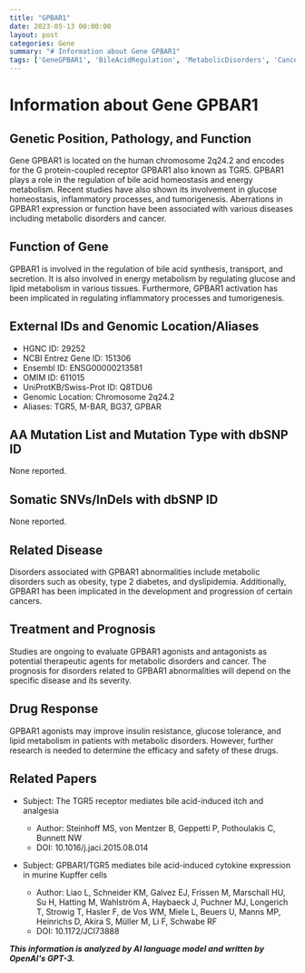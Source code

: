 ```yaml
---
title: "GPBAR1"
date: 2023-05-13 00:00:00
layout: post
categories: Gene
summary: "# Information about Gene GPBAR1"
tags: ['GeneGPBAR1', 'BileAcidRegulation', 'MetabolicDisorders', 'Cancer', 'GPBAR1Agonists', 'DrugResponse', 'TGR5', 'InflammatoryProcesses']
---
```


# Information about Gene GPBAR1

## Genetic Position, Pathology, and Function
Gene GPBAR1 is located on the human chromosome 2q24.2 and encodes for the G protein-coupled receptor GPBAR1 also known as TGR5. GPBAR1 plays a role in the regulation of bile acid homeostasis and energy metabolism. Recent studies have also shown its involvement in glucose homeostasis, inflammatory processes, and tumorigenesis. Aberrations in GPBAR1 expression or function have been associated with various diseases including metabolic disorders and cancer.

## Function of Gene 
GPBAR1 is involved in the regulation of bile acid synthesis, transport, and secretion. It is also involved in energy metabolism by regulating glucose and lipid metabolism in various tissues. Furthermore, GPBAR1 activation has been implicated in regulating inflammatory processes and tumorigenesis.

## External IDs and Genomic Location/Aliases
- HGNC ID: 29252
- NCBI Entrez Gene ID: 151306
- Ensembl ID: ENSG00000213581
- OMIM ID: 611015
- UniProtKB/Swiss-Prot ID: Q8TDU6
- Genomic Location: Chromosome 2q24.2
- Aliases: TGR5, M-BAR, BG37, GPBAR

## AA Mutation List and Mutation Type with dbSNP ID
None reported.

## Somatic SNVs/InDels with dbSNP ID
None reported.

## Related Disease
Disorders associated with GPBAR1 abnormalities include metabolic disorders such as obesity, type 2 diabetes, and dyslipidemia. Additionally, GPBAR1 has been implicated in the development and progression of certain cancers.

## Treatment and Prognosis
Studies are ongoing to evaluate GPBAR1 agonists and antagonists as potential therapeutic agents for metabolic disorders and cancer. The prognosis for disorders related to GPBAR1 abnormalities will depend on the specific disease and its severity.

## Drug Response
GPBAR1 agonists may improve insulin resistance, glucose tolerance, and lipid metabolism in patients with metabolic disorders. However, further research is needed to determine the efficacy and safety of these drugs.

## Related Papers
- Subject: The TGR5 receptor mediates bile acid-induced itch and analgesia
  - Author: Steinhoff MS, von Mentzer B, Geppetti P, Pothoulakis C, Bunnett NW
  - DOI: 10.1016/j.jaci.2015.08.014
  
- Subject: GPBAR1/TGR5 mediates bile acid-induced cytokine expression in murine Kupffer cells
  - Author: Liao L, Schneider KM, Galvez EJ, Frissen M, Marschall HU, Su H, Hatting M, Wahlström A, Haybaeck J, Puchner MJ, Longerich T, Strowig T, Hasler F, de Vos WM, Miele L, Beuers U, Manns MP, Heinrichs D, Akira S, Müller M, Li F, Schwabe RF
  - DOI: 10.1172/JCI73888

**_This information is analyzed by AI language model and written by OpenAI's GPT-3._**